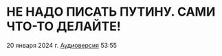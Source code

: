 # НЕ НАДО ПИСАТЬ ПУТИНУ. САМИ ЧТО-ТО ДЕЛАЙТЕ!

20 января 2024 г. [Аудиоверсия](https://www.youtube.com/watch?v=_YGFEVGXE0o) 53:55

